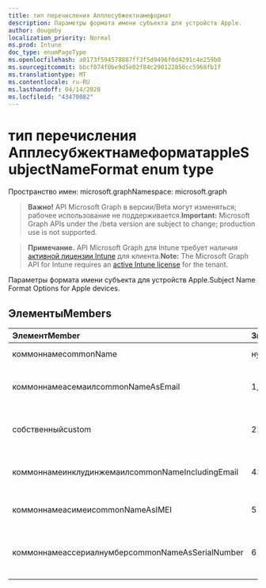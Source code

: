 ```yaml
---
title: тип перечисления Апплесубжектнамеформат
description: Параметры формата имени субъекта для устройств Apple.
author: dougeby
localization_priority: Normal
ms.prod: Intune
doc_type: enumPageType
ms.openlocfilehash: a0173f594578887ff3f5d9496f0d4291c4e259b0
ms.sourcegitcommit: bbcf074f0be9d5e02f84c290122850cc5968fb1f
ms.translationtype: MT
ms.contentlocale: ru-RU
ms.lasthandoff: 04/14/2020
ms.locfileid: "43470082"
---
```

# <a name="applesubjectnameformat-enum-type"></a><span data-ttu-id="5bb06-103">тип перечисления Апплесубжектнамеформат</span><span class="sxs-lookup"><span data-stu-id="5bb06-103">appleSubjectNameFormat enum type</span></span>

<span data-ttu-id="5bb06-104">Пространство имен: microsoft.graph</span><span class="sxs-lookup"><span data-stu-id="5bb06-104">Namespace: microsoft.graph</span></span>

> <span data-ttu-id="5bb06-105">**Важно!** API Microsoft Graph в версии/Beta могут изменяться; рабочее использование не поддерживается.</span><span class="sxs-lookup"><span data-stu-id="5bb06-105">**Important:** Microsoft Graph APIs under the /beta version are subject to change; production use is not supported.</span></span>

> <span data-ttu-id="5bb06-106">**Примечание.** API Microsoft Graph для Intune требует наличия [активной лицензии Intune](https://go.microsoft.com/fwlink/?linkid=839381) для клиента.</span><span class="sxs-lookup"><span data-stu-id="5bb06-106">**Note:** The Microsoft Graph API for Intune requires an [active Intune license](https://go.microsoft.com/fwlink/?linkid=839381) for the tenant.</span></span>

<span data-ttu-id="5bb06-107">Параметры формата имени субъекта для устройств Apple.</span><span class="sxs-lookup"><span data-stu-id="5bb06-107">Subject Name Format Options for Apple devices.</span></span>

## <a name="members"></a><span data-ttu-id="5bb06-108">Элементы</span><span class="sxs-lookup"><span data-stu-id="5bb06-108">Members</span></span>
|<span data-ttu-id="5bb06-109">Элемент</span><span class="sxs-lookup"><span data-stu-id="5bb06-109">Member</span></span>|<span data-ttu-id="5bb06-110">Значение</span><span class="sxs-lookup"><span data-stu-id="5bb06-110">Value</span></span>|<span data-ttu-id="5bb06-111">Описание</span><span class="sxs-lookup"><span data-stu-id="5bb06-111">Description</span></span>|
|:---|:---|:---|
|<span data-ttu-id="5bb06-112">коммоннаме</span><span class="sxs-lookup"><span data-stu-id="5bb06-112">commonName</span></span>|<span data-ttu-id="5bb06-113">нуль</span><span class="sxs-lookup"><span data-stu-id="5bb06-113">0</span></span>|<span data-ttu-id="5bb06-114">Общее имя.</span><span class="sxs-lookup"><span data-stu-id="5bb06-114">Common name.</span></span>|
|<span data-ttu-id="5bb06-115">коммоннамеасемаил</span><span class="sxs-lookup"><span data-stu-id="5bb06-115">commonNameAsEmail</span></span>|<span data-ttu-id="5bb06-116">1,1</span><span class="sxs-lookup"><span data-stu-id="5bb06-116">1</span></span>|<span data-ttu-id="5bb06-117">Общее имя как электронная почта.</span><span class="sxs-lookup"><span data-stu-id="5bb06-117">Common name as email.</span></span>|
|<span data-ttu-id="5bb06-118">собственный</span><span class="sxs-lookup"><span data-stu-id="5bb06-118">custom</span></span>|<span data-ttu-id="5bb06-119">2</span><span class="sxs-lookup"><span data-stu-id="5bb06-119">2</span></span>|<span data-ttu-id="5bb06-120">Настраиваемый формат имени субъекта.</span><span class="sxs-lookup"><span data-stu-id="5bb06-120">Custom subject name format.</span></span>|
|<span data-ttu-id="5bb06-121">коммоннамеинклудинжемаил</span><span class="sxs-lookup"><span data-stu-id="5bb06-121">commonNameIncludingEmail</span></span>|<span data-ttu-id="5bb06-122">4</span><span class="sxs-lookup"><span data-stu-id="5bb06-122">3</span></span>|<span data-ttu-id="5bb06-123">Общее имя, включая электронную почту.</span><span class="sxs-lookup"><span data-stu-id="5bb06-123">Common Name Including Email.</span></span>|
|<span data-ttu-id="5bb06-124">коммоннамеасимеи</span><span class="sxs-lookup"><span data-stu-id="5bb06-124">commonNameAsIMEI</span></span>|<span data-ttu-id="5bb06-125">5 </span><span class="sxs-lookup"><span data-stu-id="5bb06-125">5</span></span>|<span data-ttu-id="5bb06-126">Общее имя в виде IMEI.</span><span class="sxs-lookup"><span data-stu-id="5bb06-126">Common Name As IMEI.</span></span>|
|<span data-ttu-id="5bb06-127">коммоннамеассериалнумбер</span><span class="sxs-lookup"><span data-stu-id="5bb06-127">commonNameAsSerialNumber</span></span>|<span data-ttu-id="5bb06-128">6 </span><span class="sxs-lookup"><span data-stu-id="5bb06-128">6</span></span>|<span data-ttu-id="5bb06-129">Общее имя в виде порядкового номера.</span><span class="sxs-lookup"><span data-stu-id="5bb06-129">Common Name As Serial Number.</span></span>|



